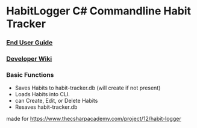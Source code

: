 # HabitLogger C# Commandline Habit Tracker

### [End User Guide](https://github.com/MiguelNietoLopez/HabitLogger/wiki/End-User-Usage)
### [Developer Wiki](https://github.com/MiguelNietoLopez/HabitLogger/wiki/Developer-Wiki)


### Basic Functions
- Saves Habits to habit-tracker.db (will create if not present)
- Loads Habits into CLI.
- can Create, Edit, or Delete Habits
- Resaves habit-tracker.db

made for https://www.thecsharpacademy.com/project/12/habit-logger
